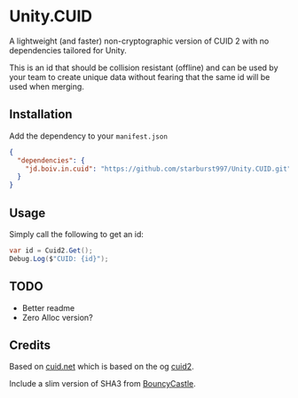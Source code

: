# Unity.CUID

A lightweight (and faster) non-cryptographic version of CUID 2 with no dependencies tailored for Unity.

This is an id that should be collision resistant (offline) and can be used by your team to create unique data without fearing that the same id will be used when merging.

## Installation

Add the dependency to your `manifest.json`

```json
{
  "dependencies": {
    "jd.boiv.in.cuid": "https://github.com/starburst997/Unity.CUID.git"
  }
}
```

## Usage

Simply call the following to get an id:

```csharp
var id = Cuid2.Get();
Debug.Log($"CUID: {id}");
```

## TODO

- Better readme
- Zero Alloc version?

## Credits

Based on [cuid.net](https://github.com/visus-io/cuid.net) which is based on the og [cuid2](https://github.com/paralleldrive/cuid2).

Include a slim version of SHA3 from [BouncyCastle](https://github.com/bcgit/bc-csharp).